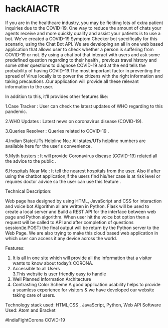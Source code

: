 # hackAIACTR
If you are in the healthcare industry, you may be fielding lots of extra patient inquiries due to the COVID-19. One way to reduce the 
amount of chats your agents receive and more quickly qualify and assist your patients is to use a bot. We’ve created a COVID-19 Symptom 
Checker bot specifically for this scenario, using the Chat Bot API.
We are developing an all in one web based application that allows user to check whether a person is suffering from COVID-19 or not. By using a chat bot that interact with users and ask some predefined question regarding to their health , previous travel history and some
other questions to diagnose COVID-19 and at the end tells the probability of having COVID-19.The most important factor in preventing the
spread of Virus locally is to power the citizens with the right information and taking precautions .Our application will provide all these relevant information to the user. 

In addition to this, it’ll provides other features like: 

1.Case Tracker : User can check the latest updates of WHO regarding to this pandemic.

2.WHO Updates : Latest news on coronavirus disease (COVID-19).

3.Queries Resolver : Queries related to COVID-19 .

4.Indian State/UTs Helpline No.: All states/UTs helpline numbers are available here for the user's convenience.

5.Myth busters : It will provide Coronavirus disease (COVID-19) related all the  advice to the public .

6.Hospitals Near Me : It tell the nearest hospitals from the user. Also if after using the chatbot application,if the users find his/her
case is at risk level or requires doctor advice so the user can use this feature . 

Technical Description:

Web page has designed by using HTML, JavaScript and CSS for interaction and voice bot Algorithm all are written in Python. Flask will   be used to create a local server and Build a REST API for the interface between web page and Python algorithm. 
When user hit the voice bot option then a request will be called to API and after completion of questions session(ie.POST) the final 
output will be return by the Python server to the Web Page. We are also trying to make this cloud based web application in which user
can access it any device across the world. 
 
 Features:
 1. It is all in one site which will provide all the information that a visitor wants to know about today’s CORONA.
 2. Accessible to all Users  
 3.This website is user friendly easy to handle 
 4. Well Planned Information Architecture 
 5. Contrasting Color Scheme A good application usability helps to provide a seamless experience for visitors & we have developed 
 our website taking care of users. 
 
 Technology stack used: HTML,CSS , JavaScript, Python, Web API 
 Software Used: Atom and Bracket 
 
 #IndiaFightCorona COVID-19
 
